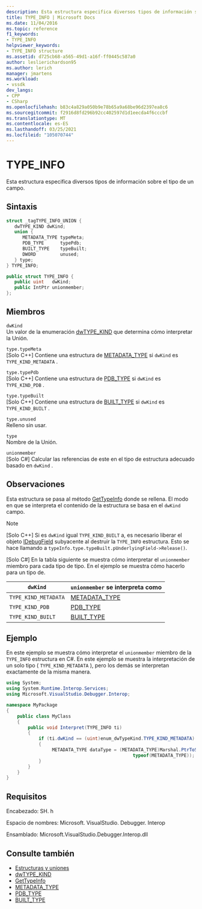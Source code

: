 ```yaml
---
description: Esta estructura especifica diversos tipos de información sobre el tipo de un campo.
title: TYPE_INFO | Microsoft Docs
ms.date: 11/04/2016
ms.topic: reference
f1_keywords:
- TYPE_INFO
helpviewer_keywords:
- TYPE_INFO structure
ms.assetid: d725cb68-a565-49d1-a16f-ff0445c587a0
author: leslierichardson95
ms.author: lerich
manager: jmartens
ms.workload:
- vssdk
dev_langs:
- CPP
- CSharp
ms.openlocfilehash: b83c4a829a050b9e78b65a9a68be96d2397ea8c6
ms.sourcegitcommit: f2916d8fd296b92cc402597d1d1eecda4f6cccbf
ms.translationtype: MT
ms.contentlocale: es-ES
ms.lasthandoff: 03/25/2021
ms.locfileid: "105070744"
---
```

# <a name="type_info"></a>TYPE_INFO
Esta estructura especifica diversos tipos de información sobre el tipo de un campo.

## <a name="syntax"></a>Sintaxis

```cpp
struct _tagTYPE_INFO_UNION {
   dwTYPE_KIND dwKind;
   union {
      METADATA_TYPE typeMeta;
      PDB_TYPE      typePdb;
      BUILT_TYPE    typeBuilt;
      DWORD         unused;
   } type;
} TYPE_INFO;
```

```csharp
public struct TYPE_INFO {
   public uint   dwKind;
   public IntPtr unionmember;
};
```

## <a name="members"></a>Miembros
 `dwKind`\
 Un valor de la enumeración [dwTYPE_KIND](../../../extensibility/debugger/reference/dwtype-kind.md) que determina cómo interpretar la Unión.

 `type.typeMeta`\
 [Solo C++] Contiene una estructura de [METADATA_TYPE](../../../extensibility/debugger/reference/metadata-type.md) si `dwKind` es `TYPE_KIND_METADATA` .

 `type.typePdb`\
 [Solo C++] Contiene una estructura de [PDB_TYPE](../../../extensibility/debugger/reference/pdb-type.md) si `dwKind` es `TYPE_KIND_PDB` .

 `type.typeBuilt`\
 [Solo C++] Contiene una estructura de [BUILT_TYPE](../../../extensibility/debugger/reference/built-type.md) si `dwKind` es `TYPE_KIND_BUILT` .

 `type.unused`\
 Relleno sin usar.

 `type`\
 Nombre de la Unión.

 `unionmember`\
 [Solo C#] Calcular las referencias de este en el tipo de estructura adecuado basado en `dwKind` .

## <a name="remarks"></a>Observaciones
 Esta estructura se pasa al método [GetTypeInfo](../../../extensibility/debugger/reference/idebugfield-gettypeinfo.md) donde se rellena. El modo en que se interpreta el contenido de la estructura se basa en el `dwKind` campo.

> [!NOTE]
> [Solo C++] Si es `dwKind` igual `TYPE_KIND_BUILT` a, es necesario liberar el objeto [IDebugField](../../../extensibility/debugger/reference/idebugfield.md) subyacente al destruir la `TYPE_INFO` estructura. Esto se hace llamando a `typeInfo.type.typeBuilt.pUnderlyingField->Release()`.

 [Solo C#] En la tabla siguiente se muestra cómo interpretar el `unionmember` miembro para cada tipo de tipo. En el ejemplo se muestra cómo hacerlo para un tipo de.

|`dwKind`|`unionmember` se interpreta como|
|--------------|----------------------------------|
|`TYPE_KIND_METADATA`|[METADATA_TYPE](../../../extensibility/debugger/reference/metadata-type.md)|
|`TYPE_KIND_PDB`|[PDB_TYPE](../../../extensibility/debugger/reference/pdb-type.md)|
|`TYPE_KIND_BUILT`|[BUILT_TYPE](../../../extensibility/debugger/reference/built-type.md)|

## <a name="example"></a>Ejemplo
 En este ejemplo se muestra cómo interpretar el `unionmember` miembro de la `TYPE_INFO` estructura en C#. En este ejemplo se muestra la interpretación de un solo tipo ( `TYPE_KIND_METADATA` ), pero los demás se interpretan exactamente de la misma manera.

```csharp
using System;
using System.Runtime.Interop.Services;
using Microsoft.VisualStudio.Debugger.Interop;

namespace MyPackage
{
    public class MyClass
    {
        public void Interpret(TYPE_INFO ti)
        {
            if (ti.dwKind == (uint)enum_dwTypeKind.TYPE_KIND_METADATA)
            {
                 METADATA_TYPE dataType = (METADATA_TYPE)Marshal.PtrToStructure(ti.unionmember,
                                               typeof(METADATA_TYPE));
            }
        }
    }
}
```

## <a name="requirements"></a>Requisitos
 Encabezado: SH. h

 Espacio de nombres: Microsoft. VisualStudio. Debugger. Interop

 Ensamblado: Microsoft.VisualStudio.Debugger.Interop.dll

## <a name="see-also"></a>Consulte también
- [Estructuras y uniones](../../../extensibility/debugger/reference/structures-and-unions.md)
- [dwTYPE_KIND](../../../extensibility/debugger/reference/dwtype-kind.md)
- [GetTypeInfo](../../../extensibility/debugger/reference/idebugfield-gettypeinfo.md)
- [METADATA_TYPE](../../../extensibility/debugger/reference/metadata-type.md)
- [PDB_TYPE](../../../extensibility/debugger/reference/pdb-type.md)
- [BUILT_TYPE](../../../extensibility/debugger/reference/built-type.md)
